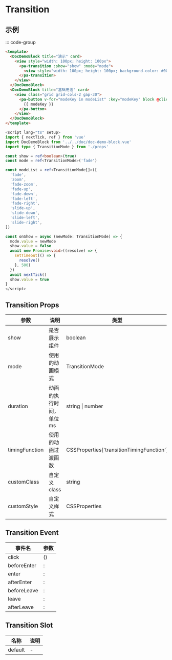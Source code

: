 # Transition

## 示例

<!--codes start-->

::: code-group

```html [template]
<template>
  <DocDemoBlock title="演示" card>
    <view style="width: 100px; height: 100px">
      <pa-transition :show="show" :mode="mode">
        <view style="width: 100px; height: 100px; background-color: #009c5d"></view>
      </pa-transition>
    </view>
  </DocDemoBlock>
  <DocDemoBlock title="基础用法" card>
    <view class="grid grid-cols-2 gap-30">
      <pa-button v-for="modeKey in modeList" :key="modeKey" block @click="onShow(modeKey)">
        {{ modeKey }}
      </pa-button>
    </view>
  </DocDemoBlock>
</template>
```
```ts [script]
<script lang="ts" setup>
import { nextTick, ref } from 'vue'
import DocDemoBlock from '../../doc/doc-demo-block.vue'
import type { TransitionMode } from './props'

const show = ref<boolean>(true)
const mode = ref<TransitionMode>('fade')

const modeList = ref<TransitionMode[]>([
  'fade',
  'zoom',
  'fade-zoom',
  'fade-up',
  'fade-down',
  'fade-left',
  'fade-right',
  'slide-up',
  'slide-down',
  'slide-left',
  'slide-right',
])

const onShow = async (newMode: TransitionMode) => {
  mode.value = newMode
  show.value = false
  await new Promise<void>((resolve) => {
    setTimeout(() => {
      resolve()
    }, 500)
  })
  await nextTick()
  show.value = true
}
</script>
```

<!--codes end-->

## Transition Props

<!--props start-->

| 参数 | 说明 | 类型 | 默认值 |
| --- | ----- | --- | --- |
| show | 是否展示组件 | boolean | - |
| mode | 使用的动画模式 | TransitionMode |  'fade' |
| duration | 动画的执行时间，单位ms | string \| number |  300 |
| timingFunction | 使用的动画过渡函数 | CSSProperties['transitionTimingFunction'] |  'ease-out' |
| customClass | 自定义class | string | - |
| customStyle | 自定义样式 | CSSProperties | - |

<!--props end-->

## Transition Event

<!--event start-->

| 事件名 | 参数 |
| --- | --- |
| click | ()  |
| beforeEnter | : |
| enter | : |
| afterEnter | : |
| beforeLeave | : |
| leave | : |
| afterLeave | : |

<!--event end-->

## Transition Slot

<!--slot start-->

| 名称 | 说明 |
| --- | --- |
| default | - |

<!--slot end-->

